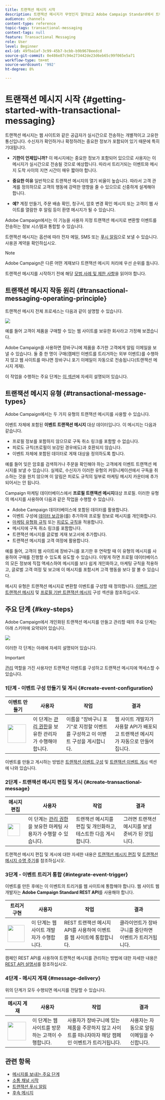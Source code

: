 ```yaml
---
title: 트랜잭션 메시지 시작
description: 트랜잭션 메시지가 무엇인지 알아보고 Adobe Campaign Standard에서 트랜잭션 메시지를 설정하는 주요 단계를 알아봅니다.
audience: channels
content-type: reference
topic-tags: transactional-messaging
context-tags: null
feature: Transactional Messaging
role: User
level: Beginner
exl-id: 49fba1af-3c99-45b7-bcbb-b9b9678eedcd
source-git-commit: 0e486e87c94e273442de23d6eb65c99f065e5a71
workflow-type: tm+mt
source-wordcount: '992'
ht-degree: 8%

---
```


# 트랜잭션 메시지 시작 {#getting-started-with-transactional-messaging}

트랜잭션 메시지는 웹 사이트와 같은 공급자가 실시간으로 전송하는 개별적이고 고유한 통신입니다. 수신자가 확인하거나 확정하려는 중요한 정보가 포함되어 있기 때문에 특히 기대됩니다.

* **기한이 언제입니까?** 이 메시지에는 중요한 정보가 포함되어 있으므로 사용자는 이 메시지가 실시간으로 전송될 것으로 예상합니다. 따라서 트리거되는 이벤트와 메시지 도착 사이의 지연 시간이 매우 짧아야 합니다.

* **중요한 이유** 일반적으로 트랜잭션 메시지의 열기 비율이 높습니다. 따라서 고객 관계를 정의하므로 고객의 행동에 강력한 영향을 줄 수 있으므로 신중하게 설계해야 합니다.

* **예?** 계정 만들기, 주문 배송 확인, 청구서, 암호 변경 확인 메시지 또는 고객이 웹 사이트를 열람한 후 알림 등이 환영 메시지가 될 수 있습니다.

Adobe Campaign에서는 이 기능을 사용자 지정 트랜잭션 메시지로 변환할 이벤트를 전송하는 정보 시스템과 통합할 수 있습니다.

트랜잭션 메시지는 옵션에 따라 전자 메일, SMS 또는 [푸시 알림](../../channels/using/transactional-push-notifications.md)으로 보낼 수 있습니다. 사용권 계약을 확인하십시오.

>[!NOTE]
>
>Adobe Campaign은 다른 어떤 게재보다 트랜잭션 메시지 처리에 우선 순위를 둡니다.

<!--Guidelines to implement transactional messaging capabilities in your website are detailed in [this section](../../api/using/managing-transactional-messages.md).-->

트랜잭션 메시지를 시작하기 전에 해당 [모범 사례 및 제한 사항](../../channels/using/transactional-messaging-limitations.md)을 읽어야 합니다.

## 트랜잭션 메시지 작동 원리 {#transactional-messaging-operating-principle}

트랜잭션 메시지 전체 프로세스는 다음과 같이 설명할 수 있습니다.

![](assets/message-center-process.png)

예를 들어 고객이 제품을 구매할 수 있는 웹 사이트를 보유한 회사라고 가정해 보겠습니다.

Adobe Campaign을 사용하면 장바구니에 제품을 추가한 고객에게 알림 이메일을 보낼 수 있습니다. 둘 중 한 명이 구매(캠페인 이벤트를 트리거하는 외부 이벤트)를 수행하지 않고 웹 사이트를 떠나면 장바구니 포기 이메일이 자동으로 전송됩니다(트랜잭션 메시지 게재).

이 작업을 수행하는 주요 단계는 [이 섹션](#key-steps)에 자세히 설명되어 있습니다.

## 트랜잭션 메시지 유형 {#transactional-message-types}

Adobe Campaign에서는 두 가지 유형의 트랜잭션 메시지를 사용할 수 있습니다.

이벤트 자체에 포함된 **이벤트 트랜잭션 메시지** 대상 데이터입니다. 이 메시지는 다음과 같습니다.
* 프로필 정보를 포함하지 않으므로 구독 취소 링크를 포함할 수 없습니다.
* 피로도 규칙(프로필이 보강된 경우에도)과 호환되지 않습니다.
* 이벤트 자체에 포함된 데이터로 게재 대상을 정의하도록 합니다.

예를 들어 잊은 암호를 검색하거나 주문을 확인해야 하는 고객에게 이벤트 트랜잭션 메시지를 보낼 수 있습니다. 실제로, 수신자가 이러한 유형의 커뮤니케이션에서 구독을 취소하는 것을 원치 않으며 이 알림은 피로도 규칙의 일부로 마케팅 메시지 카운터에 추가되어서는 안 됩니다.

Campaign 마케팅 데이터베이스에서 **프로필 트랜잭션 메시지**&#x200B;대상 프로필. 이러한 유형의 메시지를 사용하여 다음과 같은 작업을 수행할 수 있습니다.
* Adobe Campaign 데이터베이스에 포함된 데이터를 활용합니다.
* 이벤트 구성에 [데이터 보강](../../channels/using/configuring-transactional-event.md#enriching-the-transactional-message-content)을(를) 추가하여 프로필 정보로 메시지를 개인화합니다.
* [마케팅 유형화 규칙](../../sending/using/managing-typology-rules.md) 또는 [피로도 규칙](../../sending/using/fatigue-rules.md)을 적용합니다.
* 메시지에 구독 취소 링크를 포함합니다.
* 트랜잭션 메시지를 글로벌 게재 보고서에 추가합니다.
* 트랜잭션 메시지를 고객 여정에 활용합니다.

예를 들어, 고객이 웹 사이트에 장바구니를 포기한 후 연락할 때 이 유형의 메시지를 사용하여 구매를 진행할 수 있도록 유도할 수 있습니다. 이렇게 하면 프로필 데이터베이스의 모든 정보에 직접 액세스하여 메시지를 보다 쉽게 개인화하고, 마케팅 규칙을 적용하고, 글로벌 고객 여정 및 보고에 이 메시지를 포함시켜 고객 행동을 보다 잘 볼 수 있습니다.

메시지 유형은 트랜잭션 메시지로 변환할 이벤트를 구성할 때 정의합니다. [이벤트 기반 트랜잭션 메시지](../../channels/using/configuring-transactional-event.md#event-based-transactional-messages) 및 [프로필 기반 트랜잭션 메시지](../../channels/using/configuring-transactional-event.md#profile-based-transactional-messages) 구성 섹션을 참조하십시오.

## 주요 단계 {#key-steps}

Adobe Campaign에서 개인화된 트랜잭션 메시지를 만들고 관리할 때의 주요 단계는 아래 스키마에 요약되어 있습니다.

![](assets/message-center-overview.png)

이러한 각 단계는 아래에 자세히 설명되어 있습니다.

>[!IMPORTANT]
>
>[관리](../../administration/using/users-management.md#functional-administrators) 역할을 가진 사용자만 트랜잭션 이벤트를 구성하고 트랜잭션 메시지에 액세스할 수 있습니다.

### 1단계 - 이벤트 구성 만들기 및 게시 {#create-event-configuration}

<!--<img src="assets/do-not-localize/icon_config.svg" width="60px">-->

| 이벤트 만들기 | 사용자 | 작업 | 결과 |
| --- |--- |--- |--- |
| <img src="assets/do-not-localize/icon_config.svg" width="60px"> | 이 단계는 [관리 권한](../../administration/using/users-management.md#functional-administrators)을 보유한 관리자가 수행해야 합니다. | 이름을 &quot;장바구니 포기&quot;로 지정할 이벤트를 구성하고 이 이벤트 구성을 게시합니다. | 웹 사이트 개발자가 사용할 API가 배포되고 트랜잭션 메시지가 자동으로 만들어집니다. |

이벤트를 만들고 게시하는 방법은 [트랜잭션 이벤트 구성](../../channels/using/configuring-transactional-event.md) 및 [트랜잭션 이벤트 게시](../../channels/using/publishing-transactional-event.md) 섹션에 나와 있습니다.

### 2단계 - 트랜잭션 메시지 편집 및 게시 {#create-transactional-message}

<!--<img src="assets/do-not-localize/icon_notification.svg" width="40px">-->

| 메시지 편집 | 사용자 | 작업 | 결과 |
| --- |--- |--- |--- |
| <img src="assets/do-not-localize/icon_notification.svg" width="40px"> | 이 단계는 [관리 권한](../../administration/using/users-management.md#functional-administrators)을 보유한 마케팅 사용자가 수행할 수 있습니다. | 트랜잭션 메시지를 편집 및 개인화하고, 테스트한 다음 게시합니다. | 그러면 트랜잭션 메시지를 보낼 준비가 된 것입니다. |

트랜잭션 메시지 편집 및 게시에 대한 자세한 내용은 [트랜잭션 메시지 편집](../../channels/using/editing-transactional-message.md) 및 [트랜잭션 메시지 수명 주기](../../channels/using/publishing-transactional-message.md)를 참조하십시오.

### 3단계 - 이벤트 트리거 통합 {#integrate-event-trigger}

<!--<img src="assets/do-not-localize/icon_api.svg" width="55px">-->

이벤트를 만든 후에는 이 이벤트의 트리거를 웹 사이트에 통합해야 합니다.<!--In this example, you want a "Cart abandonment" event to be triggered whenever one of your clients leaves your website before purchasing the products in their cart.--> 웹 사이트 웹 개발자는 **Adobe Campaign Standard REST API**&#x200B;를 사용해야 합니다.

| 트리거 구현 | 사용자 | 작업 | 결과 |
| --- |--- |--- |--- |
| <img src="assets/do-not-localize/icon_api.svg" width="55px"> | 이 단계는 웹 사이트 개발자가 수행합니다. | REST 트랜잭션 메시지 API를 사용하여 이벤트를 웹 사이트에 통합합니다. | 클라이언트가 장바구니를 중단하면 이벤트가 트리거됩니다. |

캠페인 REST API를 사용하여 트랜잭션 메시지를 관리하는 방법에 대한 자세한 내용은 [REST API 설명서](../../api/using/managing-transactional-messages.md)를 참조하십시오.

### 4단계 - 메시지 게재 {#message-delivery}

<!--<img src="assets/do-not-localize/icon_channels.svg" width="60px">-->

위의 단계가 모두 수행되면 메시지를 전달할 수 있습니다.

| 메시지 게재 | 사용자 | 작업 | 결과 |
| --- |--- |--- |--- |
| <img src="assets/do-not-localize/icon_channels.svg" width="60px"> | 이 단계는 웹 사이트를 방문하는 고객이 수행합니다. | 사용자가 장바구니에 있는 제품을 주문하지 않고 사이트를 떠나자마자 해당 캠페인 이벤트가 트리거됩니다. | 사용자는 자동으로 알림 이메일을 수신합니다. |

## 관련 항목

* [메시지를 보내는 주요 단계](../../channels/using/key-steps-to-send-a-message.md)
* [소통 채널 시작](../../channels/using/get-started-communication-channels.md)
* [트랜잭션 푸시 알림](../../channels/using/transactional-push-notifications.md)
* [후속 메시지](../../channels/using/follow-up-messages.md)
